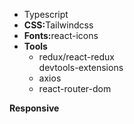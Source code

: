 <ul>
 <li>Typescript</li>
 <li><b>CSS:</b>Tailwindcss</li>
 <li><b>Fonts:</b>react-icons</li>
 <li>
  <b>Tools</b>
   <ul>
    <li>redux/react-redux</li> devtools-extensions
    <li>axios</li>
    <li>react-router-dom</li>
   </ul>
 </li>
</ul>
<b>Responsive</b>
